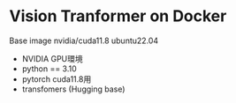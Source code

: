 # Vision Tranformer on Docker 

Base image nvidia/cuda11.8 ubuntu22.04
- NVIDIA GPU環境
- python == 3.10
- pytorch cuda11.8用
- transfomers (Hugging base)
